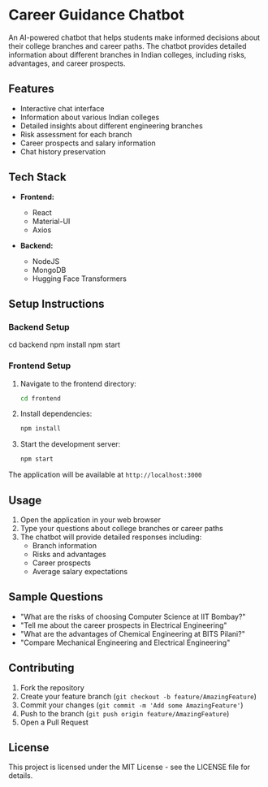# Career Guidance Chatbot

An AI-powered chatbot that helps students make informed decisions about their college branches and career paths. The chatbot provides detailed information about different branches in Indian colleges, including risks, advantages, and career prospects.

## Features

- Interactive chat interface
- Information about various Indian colleges
- Detailed insights about different engineering branches
- Risk assessment for each branch
- Career prospects and salary information
- Chat history preservation

## Tech Stack

- **Frontend:**
  - React
  - Material-UI
  - Axios

- **Backend:**
  - NodeJS
  - MongoDB
  - Hugging Face Transformers

## Setup Instructions
### Backend Setup
cd backend
npm install
npm start


### Frontend Setup

1. Navigate to the frontend directory:
   ```bash
   cd frontend
   ```

2. Install dependencies:
   ```bash
   npm install
   ```

3. Start the development server:
   ```bash
   npm start
   ```

The application will be available at `http://localhost:3000`

## Usage

1. Open the application in your web browser
2. Type your questions about college branches or career paths
3. The chatbot will provide detailed responses including:
   - Branch information
   - Risks and advantages
   - Career prospects
   - Average salary expectations

## Sample Questions

- "What are the risks of choosing Computer Science at IIT Bombay?"
- "Tell me about the career prospects in Electrical Engineering"
- "What are the advantages of Chemical Engineering at BITS Pilani?"
- "Compare Mechanical Engineering and Electrical Engineering"

## Contributing

1. Fork the repository
2. Create your feature branch (`git checkout -b feature/AmazingFeature`)
3. Commit your changes (`git commit -m 'Add some AmazingFeature'`)
4. Push to the branch (`git push origin feature/AmazingFeature`)
5. Open a Pull Request

## License

This project is licensed under the MIT License - see the LICENSE file for details.
